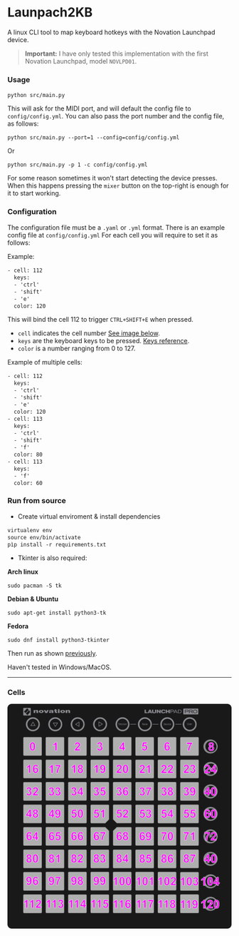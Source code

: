 # Launpach2KB

A linux CLI tool to map keyboard hotkeys with the Novation Launchpad device.

> **Important:** I have only tested this implementation with the first Novation Launchpad, model `NOVLPD01`.

### Usage

```
python src/main.py
```

This will ask for the MIDI port, and will default the config file to `config/config.yml`. You can also pass the port number and the config file, as follows:

```
python src/main.py --port=1 --config=config/config.yml
```

Or

```
python src/main.py -p 1 -c config/config.yml
```

For some reason sometimes it won't start detecting the device presses. When this happens pressing the `mixer` button on the top-right is enough for it to start working.

### Configuration

The configuration file must be a `.yaml` or `.yml` format.
There is an example config file at `config/config.yml`
For each cell you will require to set it as follows:

Example:

```
- cell: 112
  keys:
  - 'ctrl'
  - 'shift'
  - 'e'
  color: 120
```

This will bind the cell 112 to trigger `CTRL+SHIFT+E` when pressed.

- `cell` indicates the cell number [See image below](#cells).
- `keys` are the keyboard keys to be pressed. [Keys reference](assets/key_names_reference.json).
- `color` is a number ranging from 0 to 127. 



Example of multiple cells:

```
- cell: 112
  keys:
  - 'ctrl'
  - 'shift'
  - 'e'
  color: 120
- cell: 113
  keys:
  - 'ctrl'
  - 'shift'
  - 'f'
  color: 80
- cell: 113
  keys:
  - 'f'
  color: 60
```

### Run from source

- Create virtual enviroment & install dependencies 
```
virtualenv env
source env/bin/activate
pìp install -r requirements.txt
```

- Tkinter is also required:

**Arch linux**
```
sudo pacman -S tk
```
**Debian & Ubuntu**
```
sudo apt-get install python3-tk
```
**Fedora**
```
sudo dnf install python3-tkinter
```

Then run as shown [previously](#usage).

Haven't tested in Windows/MacOS.

* * *

### Cells

![Cells reference image](assets/cells.png)
